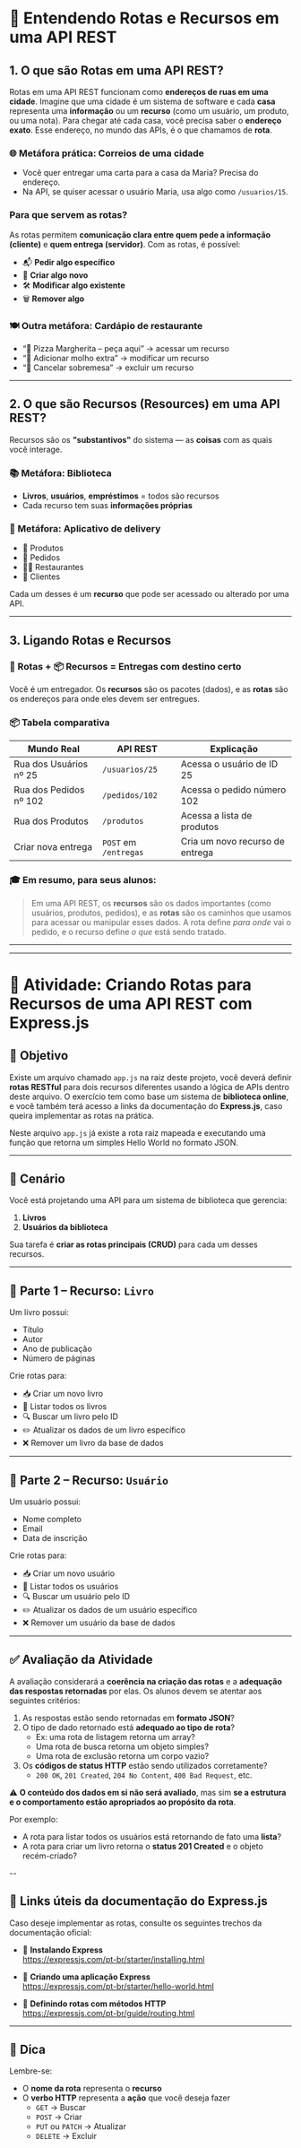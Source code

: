 
# 📘 Entendendo Rotas e Recursos em uma API REST

## 1. O que são Rotas em uma API REST?

Rotas em uma API REST funcionam como **endereços de ruas em uma cidade**. Imagine que uma cidade é um sistema de software e cada **casa** representa uma **informação** ou um **recurso** (como um usuário, um produto, ou uma nota). Para chegar até cada casa, você precisa saber o **endereço exato**. Esse endereço, no mundo das APIs, é o que chamamos de **rota**.

### 🌐 Metáfora prática: Correios de uma cidade

- Você quer entregar uma carta para a casa da Maria? Precisa do endereço.
- Na API, se quiser acessar o usuário Maria, usa algo como `/usuarios/15`.

### Para que servem as rotas?

As rotas permitem **comunicação clara entre quem pede a informação (cliente)** e **quem entrega (servidor)**. Com as rotas, é possível:

- 📬 **Pedir algo específico**
- 🧾 **Criar algo novo**
- 🛠️ **Modificar algo existente**
- 🗑️ **Remover algo**

### 🍽️ Outra metáfora: Cardápio de restaurante

- “🍕 Pizza Margherita – peça aqui” → acessar um recurso
- “🍝 Adicionar molho extra” → modificar um recurso
- “🍨 Cancelar sobremesa” → excluir um recurso

---

## 2. O que são Recursos (Resources) em uma API REST?

Recursos são os **"substantivos"** do sistema — as **coisas** com as quais você interage.

### 📚 Metáfora: Biblioteca

- **Livros**, **usuários**, **empréstimos** = todos são recursos
- Cada recurso tem suas **informações próprias**

### 💬 Metáfora: Aplicativo de delivery

- 🍔 Produtos
- 🛒 Pedidos
- 🧑‍🍳 Restaurantes
- 👤 Clientes

Cada um desses é um **recurso** que pode ser acessado ou alterado por uma API.

---

## 3. Ligando Rotas e Recursos

### 🧭 Rotas + 📦 Recursos = Entregas com destino certo

Você é um entregador. Os **recursos** são os pacotes (dados), e as **rotas** são os endereços para onde eles devem ser entregues.

### 📦 Tabela comparativa

| Mundo Real                   | API REST              | Explicação                                                 |
|-----------------------------|------------------------|------------------------------------------------------------|
| Rua dos Usuários nº 25      | `/usuarios/25`         | Acessa o usuário de ID 25                                  |
| Rua dos Pedidos nº 102      | `/pedidos/102`         | Acessa o pedido número 102                                 |
| Rua dos Produtos            | `/produtos`            | Acessa a lista de produtos                                 |
| Criar nova entrega          | `POST` em `/entregas`  | Cria um novo recurso de entrega                            |

### 🎓 Em resumo, para seus alunos:

> Em uma API REST, os **recursos** são os dados importantes (como usuários, produtos, pedidos), e as **rotas** são os caminhos que usamos para acessar ou manipular esses dados. A rota define *para onde* vai o pedido, e o recurso define *o que* está sendo tratado.

---


---

# 📝 Atividade: Criando Rotas para Recursos de uma API REST com Express.js

## 🎯 Objetivo
Existe um arquivo chamado `app.js` na raiz deste projeto, você deverá definir **rotas RESTful** para dois recursos diferentes usando a lógica de APIs dentro deste arquivo. O exercício tem como base um sistema de **biblioteca online**, e você também terá acesso a links da documentação do **Express.js**, caso queira implementar as rotas na prática.

Neste arquivo `app.js` já existe a rota raiz mapeada e executando uma função que retorna um simples Hello World no formato JSON.

---

## 🧩 Cenário

Você está projetando uma API para um sistema de biblioteca que gerencia:

1. **Livros**
2. **Usuários da biblioteca**

Sua tarefa é **criar as rotas principais (CRUD)** para cada um desses recursos.

---

## 📌 Parte 1 – Recurso: `Livro`

Um livro possui:
- Título
- Autor
- Ano de publicação
- Número de páginas

Crie rotas para:

- 📥 Criar um novo livro  
- 📄 Listar todos os livros  
- 🔍 Buscar um livro pelo ID  
- ✏️ Atualizar os dados de um livro específico  
- ❌ Remover um livro da base de dados

---

## 📌 Parte 2 – Recurso: `Usuário`

Um usuário possui:
- Nome completo
- Email
- Data de inscrição

Crie rotas para:

- 📥 Criar um novo usuário  
- 📄 Listar todos os usuários  
- 🔍 Buscar um usuário pelo ID  
- ✏️ Atualizar os dados de um usuário específico  
- ❌ Remover um usuário da base de dados

---

## ✅ Avaliação da Atividade

A avaliação considerará a **coerência na criação das rotas** e a **adequação das respostas retornadas** por elas. Os alunos devem se atentar aos seguintes critérios:

1. As respostas estão sendo retornadas em **formato JSON**?  
2. O tipo de dado retornado está **adequado ao tipo de rota**?  
   - Ex: uma rota de listagem retorna um array?  
   - Uma rota de busca retorna um objeto simples?  
   - Uma rota de exclusão retorna um corpo vazio?
3. Os **códigos de status HTTP** estão sendo utilizados corretamente?  
   - `200 OK`, `201 Created`, `204 No Content`, `400 Bad Request`, etc.

⚠️ **O conteúdo dos dados em si não será avaliado**, mas sim **se a estrutura e o comportamento estão apropriados ao propósito da rota**.  

Por exemplo:
- A rota para listar todos os usuários está retornando de fato uma **lista**?  
- A rota para criar um livro retorna o **status 201 Created** e o objeto recém-criado?

--

## 📘 Links úteis da documentação do Express.js

Caso deseje implementar as rotas, consulte os seguintes trechos da documentação oficial:

- 📌 **Instalando Express**  
  https://expressjs.com/pt-br/starter/installing.html

- 📌 **Criando uma aplicação Express**  
  https://expressjs.com/pt-br/starter/hello-world.html

- 🔀 **Definindo rotas com métodos HTTP**  
  https://expressjs.com/pt-br/guide/routing.html

---

## 🧠 Dica

Lembre-se:
- O **nome da rota** representa o **recurso**
- O **verbo HTTP** representa a **ação** que você deseja fazer
  - `GET` → Buscar
  - `POST` → Criar
  - `PUT` ou `PATCH` → Atualizar
  - `DELETE` → Excluir
